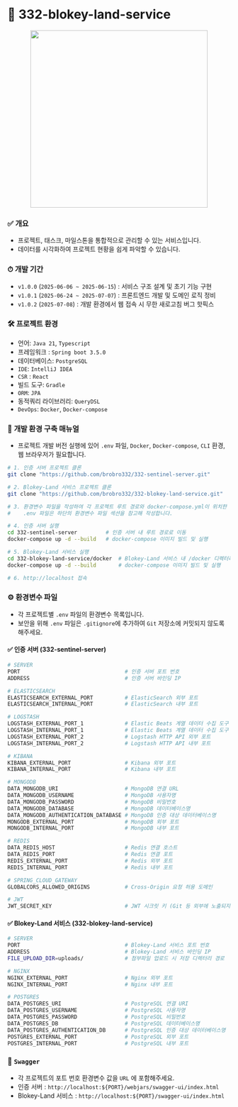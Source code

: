# 🏰 332-blokey-land-service

<p align="center">
  <img src="https://github.com/user-attachments/assets/c1729a3c-8c1d-4d86-bbfd-afe080ccecab" width="400" />
</p>

### ✅ **개요**

- 프로젝트, 태스크, 마일스톤을 통합적으로 관리할 수 있는 서비스입니다.
- 데이터를 시각화하여 프로젝트 현황을 쉽게 파악할 수 있습니다.

### ⏱ **개발 기간**

- `v1.0.0` (`2025-06-06 ~ 2025-06-15`) : 서비스 구조 설계 및 초기 기능 구현
- `v1.0.1` (`2025-06-24 ~ 2025-07-07`) : 프론트엔드 개발 및 도메인 로직 정비
- `v1.0.2` (`2025-07-08`) : 개발 환경에서 웹 접속 시 무한 새로고침 버그 핫픽스

### 🛠 **프로젝트 환경**

- 언어: `Java 21`, `Typescript`
- 프레임워크 : `Spring boot 3.5.0`
- 데이터베이스: `PostgreSQL`
- `IDE`: `IntelliJ IDEA`
- `CSR` : `React`
- 빌드 도구: `Gradle`
- `ORM`: `JPA`
- 동적쿼리 라이브러리: `QueryDSL`
- `DevOps`: `Docker`, `Docker-compose`

### 📃 **개발 환경 구축 매뉴얼**
- 프로젝트 개발 버전 실행에 있어 `.env` 파일, `Docker`, `Docker-compose`, `CLI` 환경, 웹 브라우저가 필요합니다.

```bash
# 1. 인증 서버 프로젝트 클론
git clone "https://github.com/brobro332/332-sentinel-server.git"

# 2. Blokey-Land 서비스 프로젝트 클론
git clone "https://github.com/brobro332/332-blokey-land-service.git"

# 3. 환경변수 파일을 작성하여 각 프로젝트 루트 경로와 docker-compose.yml이 위치한 디렉터리에 저장해야 합니다.
#    .env 파일은 하단의 환경변수 파일 섹션을 참고해 작성합니다.

# 4. 인증 서버 실행
cd 332-sentinel-server         # 인증 서버 내 루트 경로로 이동
docker-compose up -d --build   # docker-compose 이미지 빌드 및 실행

# 5. Blokey-Land 서비스 실행
cd 332-blokey-land-service/docker  # Blokey-Land 서비스 내 /docker 디렉터리로 이동
docker-compose up -d --build       # docker-compose 이미지 빌드 및 실행

# 6. http://localhost 접속
```

### ⚙️ **환경변수 파일**
- 각 프로젝트별 `.env` 파일의 환경변수 목록입니다.
- 보안을 위해 `.env` 파일은 `.gitignore`에 추가하여 `Git` 저장소에 커밋되지 않도록 해주세요.

#### ✅ 인증 서버 (332-sentinel-server)

```bash
# SERVER
PORT                                 # 인증 서버 포트 번호
ADDRESS                              # 인증 서버 바인딩 IP

# ELASTICSEARCH
ELASTICSEARCH_EXTERNAL_PORT          # ElasticSearch 외부 포트
ELASTICSEARCH_INTERNAL_PORT          # ElasticSearch 내부 포트

# LOGSTASH
LOGSTASH_EXTERNAL_PORT_1             # Elastic Beats 계열 데이터 수집 도구 외부 포트
LOGSTASH_INTERNAL_PORT_1             # Elastic Beats 계열 데이터 수집 도구 내부 포트
LOGSTASH_EXTERNAL_PORT_2             # Logstash HTTP API 외부 포트
LOGSTASH_INTERNAL_PORT_2             # Logstash HTTP API 내부 포트

# KIBANA
KIBANA_EXTERNAL_PORT                 # Kibana 외부 포트
KIBANA_INTERNAL_PORT                 # Kibana 내부 포트

# MONGODB
DATA_MONGODB_URI                     # MongoDB 연결 URL
DATA_MONGODB_USERNAME                # MongoDB 사용자명
DATA_MONGODB_PASSWORD                # MongoDB 비밀번호
DATA_MONGODB_DATABASE                # MongoDB 데이터베이스명
DATA_MONGODB_AUTHENTICATION_DATABASE # MongoDB 인증 대상 데이터베이스명
MONGODB_EXTERNAL_PORT                # MongoDB 외부 포트
MONGODB_INTERNAL_PORT                # MongoDB 내부 포트

# REDIS
DATA_REDIS_HOST                      # Redis 연결 호스트
DATA_REDIS_PORT                      # Redis 연결 포트
REDIS_EXTERNAL_PORT                  # Redis 외부 포트
REDIS_INTERNAL_PORT                  # Redis 내부 포트

# SPRING_CLOUD_GATEWAY
GLOBALCORS_ALLOWED_ORIGINS           # Cross-Origin 요청 허용 도메인

# JWT
JWT_SECRET_KEY                       # JWT 시크릿 키 (Git 등 외부에 노출되지 않도록 주의하세요.)
```

#### ✅ Blokey-Land 서비스 (332-blokey-land-service)

```bash
# SERVER
PORT                                 # Blokey-Land 서비스 포트 번호
ADDRESS                              # Blokey-Land 서비스 바인딩 IP
FILE_UPLOAD_DIR=uploads/             # 첨부파일 업로드 시 저장 디렉터리 경로

# NGINX
NGINX_EXTERNAL_PORT                  # Nginx 외부 포트
NGINX_INTERNAL_PORT                  # Nginx 내부 포트

# POSTGRES
DATA_POSTGRES_URI                    # PostgreSQL 연결 URI
DATA_POSTGRES_USERNAME               # PostgreSQL 사용자명
DATA_POSTGRES_PASSWORD               # PostgreSQL 비밀번호
DATA_POSTGRES_DB                     # PostgreSQL 데이터베이스명
DATA_POSTGRES_AUTHENTICATION_DB      # PostgreSQL 인증 대상 데이터베이스명
POSTGRES_EXTERNAL_PORT               # PostgreSQL 외부 포트
POSTGRES_INTERNAL_PORT               # PostgreSQL 내부 포트
```

### 🚀 **`Swagger`**
- 각 프로젝트의 포트 번호 환경변수 값을 `URL` 에 포함해주세요.
- 인증 서버 : `http://localhost:${PORT}/webjars/swagger-ui/index.html`
- Blokey-Land 서비스 : `http://localhost:${PORT}/swagger-ui/index.html`
